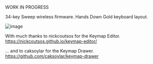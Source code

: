 WORK IN PROGRESS

34-key Sweep wireless firmware. Hands Down Gold keyboard layout.

![image](https://github.com/user-attachments/assets/96a4de83-41f3-4a80-a692-858ebc8ac2de)

With much thanks to nickcoutsos for the Keymap Editor. https://nickcoutsos.github.io/keymap-editor/

... and to caksoylar for the Keymap Drawer. https://github.com/caksoylar/keymap-drawer







